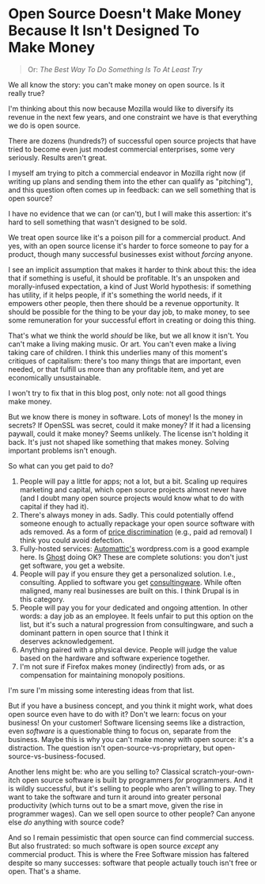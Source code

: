 # Open Source Doesn't Make Money Because It Isn't Designed To Make Money

> Or: *The Best Way To Do Something Is To At Least Try*

We all know the story: you can't make money on open source. Is it really true?

I'm thinking about this now because Mozilla would like to diversify its revenue in the next few years, and one constraint we have is that everything we do is open source.

There are dozens (hundreds?) of successful open source projects that have tried to become even just modest commercial enterprises, some very seriously. Results aren't great.

I myself am trying to pitch a commercial endeavor in Mozilla right now (if writing up plans and sending them into the ether can qualify as "pitching"), and this question often comes up in feedback: can we sell something that is open source?

I have no evidence that we can (or can't), but I will make this assertion: it's hard to sell something that wasn't designed to be sold.

We treat open source like it's a poison pill for a commercial product. And yes, with an open source license it's harder to force someone to pay for a product, though many successful businesses exist without *forcing* anyone.

I see an implicit assumption that makes it harder to think about this: the idea that if something is useful, it should be profitable. It's an unspoken and morally-infused expectation, a kind of Just World hypothesis: if something has utility, if it helps people, if it's something the world needs, if it empowers other people, then there should be a revenue opportunity. It should be possible for the thing to be your day job, to make money, to see some remuneration for your successful effort in creating or doing this thing.

That's what we think the world *should* be like, but we all know it isn't. You can't make a living making music. Or art. You can't even make a living taking care of children. I think this underlies many of this moment's critiques of capitalism: there's too many things that are important, even needed, or that fulfill us more than any profitable item, and yet are economically unsustainable.

I won't try to fix that in this blog post, only note: not all good things make money.

But we know there is money in software. Lots of money! Is the money in secrets? If OpenSSL was secret, could it make money? If it had a licensing paywall, could it make money? Seems unlikely. The license isn't holding it back. It's just not shaped like something that makes money. Solving important problems isn't enough.

So what can you get paid to do?

1.  People will pay a little for apps; not a lot, but a bit. Scaling up requires marketing and capital, which open source projects almost never have (and I doubt many open source projects would know what to do with capital if they had it).
2.  There's always money in ads. Sadly. This could potentially offend someone enough to actually repackage your open source software with ads removed. As a form of [price discrimination](https://en.wikipedia.org/wiki/Price_discrimination) (e.g., paid ad removal) I think you could avoid defection.
3.  Fully-hosted services: [Automattic's](https://automattic.com/) wordpress.com is a good example here. Is [Ghost](https://ghost.org/) doing OK? These are complete solutions: you don't just get software, you get a website.
4.  People will pay if you ensure they get a personalized solution. I.e., consulting. Applied to software you get [consultingware](https://www.joelonsoftware.com/2002/05/06/five-worlds/). While often maligned, many real businesses are built on this. I think Drupal is in this category.
5.  People will pay you for your dedicated and ongoing attention. In other words: a day job as an employee. It feels unfair to put this option on the list, but it's such a natural progression from consultingware, and such a dominant pattern in open source that I think it deserves acknowledgement.
6.  Anything paired with a physical device. People will judge the value based on the hardware and software experience together.
7.  I'm not sure if Firefox makes money (indirectly) from ads, or as compensation for maintaining monopoly positions.

I'm sure I'm missing some interesting ideas from that list.

But if you have a business concept, and you think it might work, what does open source even have to do with it? Don't we learn: focus on your business! On your customer! Software licensing seems like a distraction, even *software* is a questionable thing to focus on, separate from the business. Maybe this is why you can't make money with open source: it's a distraction. The question isn't open-source-vs-proprietary, but open-source-vs-business-focused.

Another lens might be: who are you selling to? Classical scratch-your-own-itch open source software is built by programmers *for* programmers. And it is wildly successful, but it's selling to people who aren't willing to pay. They want to take the software and turn it around into greater personal productivity (which turns out to be a smart move, given the rise in programmer wages). Can we sell open source to other people? Can anyone else *do* anything with source code?

And so I remain pessimistic that open source can find commercial success. But also frustrated: so much software is open source *except* any commercial product. This is where the Free Software mission has faltered despite so many successes: software that people actually touch isn't free or open. That's a shame.
